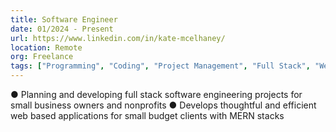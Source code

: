 ```yaml
---
title: Software Engineer
date: 01/2024 - Present
url: https://www.linkedin.com/in/kate-mcelhaney/
location: Remote
org: Freelance
tags: ["Programming", "Coding", "Project Management", "Full Stack", "Web Development"]
---
```


● Planning and developing full stack software engineering projects for small business owners and nonprofits
● Develops thoughtful and efficient web based applications for small budget clients with MERN stacks
